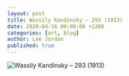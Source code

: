 ```yaml
---
layout: post
title: Wassily Kandinsky – 293 (1913)
date: 2020-04-16 00:00:00 +1200
categories: [art, blog]
author: Lee Jordan
published: true
---
```


<img class="img-border" src="https://therapyaroha.com/public/assets/images/wassily-kandinsky-293-1913.jpg" alt="Wassily Kandinsky – 293 (1913)">
